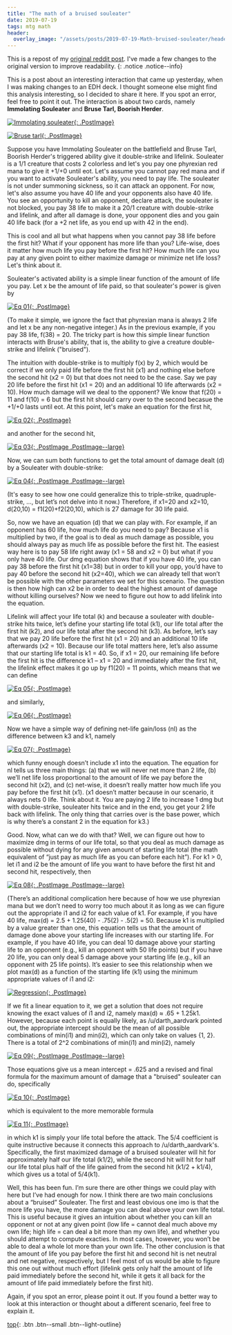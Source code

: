 ```yaml
---
title: "The math of a bruised souleater"
date: 2019-07-19
tags: mtg math
header:
  overlay_image: "/assets/posts/2019-07-19-Math-bruised-souleater/header.jpg"
---
```


This is a repost of my [original reddit post](https://www.reddit.com/r/magicTCG/comments/7phqk1/the_math_of_a_bruised_souleater/). I've made a few changes to the original version to improve readability.
{: .notice .notice--info}

This is a post about an interesting interaction that came up yesterday, when I was making changes to an EDH deck. I thought someone else might find this analysis interesting, so I decided to share it here. If you spot an error, feel free to point it out. The interaction is about two cards, namely **Immolating Souleater** and **Bruse Tarl, Boorish Herder**.

[![Immolating souleater](/assets/posts/2019-07-19-Math-bruised-souleater/immolating-souleater.jpg){: .PostImage}](/assets/posts/2019-07-19-Math-bruised-souleater/immolating-souleater.jpg)

[![Bruse tarl](/assets/posts/2019-07-19-Math-bruised-souleater/bruse-tarl.jpg){: .PostImage}](/assets/posts/2019-07-19-Math-bruised-souleater/bruse-tarl.jpg)

Suppose you have Immolating Souleater on the battlefield and Bruse Tarl, Boorish Herder's triggered ability give it double-strike and lifelink. Souleater is a 1/1 creature that costs 2 colorless and let's you pay one phyrexian red mana to give it +1/+0 until eot.  Let's assume you cannot pay red mana and if you want to activate Souleater's ability, you need to pay life. The souleater is not under summoning sickness, so it can attack an opponent. For now, let's also assume you have 40 life and your opponents also have 40 life. You see an opportunity to kill an opponent, declare attack, the souleater is not blocked, you pay 38 life to make it a 20/1 creature with double-strike and lifelink, and after all damage is done, your opponent dies and you gain 40 life back (for a +2 net life, as you end up with 42 in the end).

This is cool and all but what happens when you cannot pay 38 life before the first hit? What if your opponent has more life than you? Life-wise, does it matter how much life you pay before the first hit? How much life can you pay at any given point to either maximize damage or minimize net life loss? Let's think about it.

Souleater's activated ability is a simple linear function of the amount of life you pay. Let x be the amount of life paid, so that souleater's power is given by

[![Eq 01](/assets/posts/2019-07-19-Math-bruised-souleater/eq1.png){: .PostImage}](/assets/posts/2019-07-19-Math-bruised-souleater/eq1.png)

(To make it simple, we ignore the fact that phyrexian mana is always 2 life and let x be any non-negative integer.) As in the previous example, if you pay 38 life, f(38) = 20. The tricky part is how this simple linear function interacts with Bruse's ability, that is, the ability to give a creature double-strike and lifelink ("bruised").

The intuition with double-strike is to multiply f(x) by 2, which would be correct if we only paid life before the first hit (x1) and nothing else before the second hit (x2 = 0) but that does not need to be the case. Say we pay 20 life before the first hit (x1 = 20) and an additional 10 life afterwards (x2 = 10). How much damage will we deal to the opponent? We know that f(20) = 11 and f(10) = 6 but the first hit should carry over to the second becasue the +1/+0 lasts until eot. At this point, let's make an equation for the first hit,

[![Eq 02](/assets/posts/2019-07-19-Math-bruised-souleater/eq2.png){: .PostImage}](/assets/posts/2019-07-19-Math-bruised-souleater/eq2.png)

and another for the second hit,

[![Eq 03](/assets/posts/2019-07-19-Math-bruised-souleater/eq3.png){: .PostImage .PostImage--large}](/assets/posts/2019-07-19-Math-bruised-souleater/eq3.png)

Now, we can sum both functions to get the total amount of damage dealt (d) by a Souleater with double-strike:

[![Eq 04](/assets/posts/2019-07-19-Math-bruised-souleater/eq4.png){: .PostImage  .PostImage--large}](/assets/posts/2019-07-19-Math-bruised-souleater/eq4.png)

(It's easy to see how one could generalize this to triple-strike, quadruple-strike, ..., but let’s not delve into it now.) Therefore, if x1=20 and x2=10, d(20,10) = f1(20)+f2(20,10), which is 27 damage for 30 life paid.

So, now we have an equation (d) that we can play with. For example, if an opponent has 60 life, how much life do you need to pay? Because x1 is multiplied by two, if the goal is to deal as much damage as possible, you should always pay as much life as possible before the first hit. The easiest way here is to pay 58 life right away (x1 = 58 and x2 = 0) but what if you only have 40 life. Our dmg equation shows that if you have 40 life, you can pay 38 before the first hit (x1=38) but in order to kill your opp, you’d have to pay 40 before the second hit (x2=40), which we can already tell that won’t be possible with the other parameters we set for this scenario. The question is then how high can x2 be in order to deal the highest amount of damage without killing ourselves? Now we need to figure out how to add lifelink into the equation.

Lifelink will affect your life total (k) and because a souleater with double-strike hits twice, let’s define your starting life total (k1), our life total after the first hit (k2), and our life total after the second hit (k3). As before, let’s say that we pay 20 life before the first hit (x1 = 20) and an additional 10 life afterwards (x2 = 10). Because our life total matters here, let’s also assume that our starting life total is k1 = 40. So, if x1 = 20, our remaining life before the first hit is the difference k1 – x1 = 20 and immediately after the first hit, the lifelink effect makes it go up by f1(20) = 11 points, which means that we can define

[![Eq 05](/assets/posts/2019-07-19-Math-bruised-souleater/eq5.png){: .PostImage}](/assets/posts/2019-07-19-Math-bruised-souleater/eq5.png)

and similarly,

[![Eq 06](/assets/posts/2019-07-19-Math-bruised-souleater/eq6.png){: .PostImage}](/assets/posts/2019-07-19-Math-bruised-souleater/eq6.png)

Now we have a simple way of defining net-life gain/loss (nl) as the difference between k3 and k1, namely

[![Eq 07](/assets/posts/2019-07-19-Math-bruised-souleater/eq7.png){: .PostImage}](/assets/posts/2019-07-19-Math-bruised-souleater/eq7.png)

which funny enough doesn’t include x1 into the equation. The equation for nl tells us three main things: (a) that we will never net more than 2 life, (b) we’ll net life loss proportional to the amount of life we pay before the second hit (x2), and (c) net-wise, it doesn’t really matter how much life you pay before the first hit (x1). (x1 doesn’t matter because in our scenario, it always nets 0 life. Think about it. You are paying 2 life to increase 1 dmg but with double-strike, souleater hits twice and in the end, you get your 2 life back with lifelink. The only thing that carries over is the base power, which is why there’s a constant 2 in the equation for k3.)
 
Good. Now, what can we do with that? Well, we can figure out how to maximize dmg in terms of our life total, so that you deal as much damage as possible without dying for any given amount of starting life total (the math equivalent of “just pay as much life as you can before each hit”). For k1 > 0, let i1 and i2 be the amount of life you want to have before the first hit and second hit, respectively, then

[![Eq 08](/assets/posts/2019-07-19-Math-bruised-souleater/eq8.png){: .PostImage .PostImage--large}](/assets/posts/2019-07-19-Math-bruised-souleater/eq8.png)

(There’s an additional complication here because of how we use phyrexian mana but we don’t need to worry too much about it as long as we can figure out the appropriate i1 and i2 for each value of k1. For example, if you have 40 life, max(d) = 2.5 + 1.25(40) - .75(2) - .5(2) = 50. Because k1 is multiplied by a value greater than one, this equation tells us that the amount of damage done above your starting life increases with our starting life. For example, if you have 40 life, you can deal 10 damage above your starting life to an opponent (e.g., kill an opponent with 50 life points) but if you have 20 life, you can only deal 5 damage above your starting life (e.g., kill an opponent with 25 life points). It’s easier to see this relationship when we plot max(d) as a function of the starting life (k1) using the minimum appropriate values of i1 and i2:

[![Regression](/assets/posts/2019-07-19-Math-bruised-souleater/regression.jpg){: .PostImage}](/assets/posts/2019-07-19-Math-bruised-souleater/regression.jpg)

If we fit a linear equation to it, we get a solution that does not require knowing the exact values of i1 and i2, namely max(d) ≈ .65 + 1.25k1.  However, because each point is equally likely, as /u/darth_aardvark pointed out, the appropriate intercept should be the mean of all possible combinations of min(i1) and min(i2), which can only take on values {1, 2}.  There is a total of 2^2 combinations of  min(i1) and min(i2), namely

[![Eq 09](/assets/posts/2019-07-19-Math-bruised-souleater/eq9.png){: .PostImage .PostImage--large}](/assets/posts/2019-07-19-Math-bruised-souleater/eq9.png)

Those equations give us a mean intercept = .625 and a revised and final formula for the maximum amount of damage that a "bruised" souleater can do, specifically 

[![Eq 10](/assets/posts/2019-07-19-Math-bruised-souleater/eq10.png){: .PostImage}](/assets/posts/2019-07-19-Math-bruised-souleater/eq10.png)

which is equivalent to the more memorable formula

[![Eq 11](/assets/posts/2019-07-19-Math-bruised-souleater/eq11.png){: .PostImage}](/assets/posts/2019-07-19-Math-bruised-souleater/eq11.png)

in which k1 is simply your life total before the attack.  The 5/4 coefficient is quite instructive because it connects this approach to /u/darth_aardvark's.  Specifically, the first maximized damage of a bruised souleater will hit for approximately half our life total (k1/2), while the second hit will hit for half our life total plus half of the life gained from the second hit (k1/2 + k1/4), which gives us a total of 5/4(k1).

Well, this has been fun. I’m sure there are other things we could play with here but I’ve had enough for now. I think there are two main conclusions about a “bruised” Souleater. The first and least obvious one imo is that the more life you have, the more damage you can deal above your own life total. This is useful because it gives an intuition about whether you can kill an opponent or not at any given point (low life = cannot deal much above my own life; high life = can deal a bit more than my own life), and whether you should attempt to compute exacties. In most cases, however, you won’t be able to deal a whole lot more than your own life. The other conclusion is that the amount of life you pay before the first hit and second hit is net neutral and net negative, respectively, but I feel most of us would be able to figure this one out without much effort (lifelink gets only half the amount of life paid immediately before the second hit, while it gets it all back for the amount of life paid immediately before the first hit).

Again, if you spot an error, please point it out. If you found a better way to look at this interaction or thought about a different scenario, feel free to explain it. 

[top](#){: .btn .btn--small .btn--light-outline}
